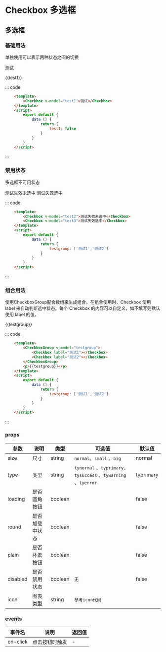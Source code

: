 # Checkbox 多选框
多选框
-----
### 基础用法
单独使用可以表示两种状态之间的切换

<div>
    <Checkbox v-model="test1">测试</Checkbox>
    <p>{{test1}}</p>

::: code
```html
    <template>
        <Checkbox v-model="test1">测试</Checkbox>
    </template>
    <script>
        export default {
            data () {
                return {
                    test1: false
                }
            }
        }
    </script>
```
:::
</div>

### 禁用状态
多选框不可用状态

<div>
    <Checkbox v-model="test2" disabled>测试失效未选中</Checkbox>
    <Checkbox v-model="test3" disabled>测试失效选中</Checkbox>
    
::: code
```html
    <template>
        <Checkbox v-model="test2">测试失效未选中</Checkbox>
        <Checkbox v-model="test3">测试失效选中</Checkbox>
    </template>
    <script>
        export default {
            data () {
                return {
                    testgroup: ['测试1','测试2']
                }
            }
        }
    </script>
```
:::
</div>

### 组合用法
使用CheckboxGroup配合数组来生成组合。在组合使用时，Checkbox 使用 label 来自动判断选中状态。每个 Checkbox 的内容可以自定义，如不填写则默认使用 label 的值。

<div>
    <CheckboxGroup v-model="testgroup">
        <Checkbox label="测试1"></Checkbox>
        <Checkbox label="测试2"></Checkbox>
    </CheckboxGroup>
    <p>{{testgroup}}</p>
    
::: code
```html
    <template>
        <CheckboxGroup v-model="testgroup">
            <Checkbox label="测试1"></Checkbox>
            <Checkbox label="测试2"></Checkbox>
        </CheckboxGroup>
        <p>{{testgroup}}</p>
    </template>
    <script>
        export default {
            data () {
                return {
                    testgroup: ['测试1','测试2']
                }
            }
        }
    </script>
```
:::
</div>



<script>
    export default {
        data () {
            return {
                test1:false,
                test2:false,
                test3:true,
                testgroup: ['测试1','测试2']
            }
        },
        methods: {

        }
    }
</script>


### props
| 参数      | 说明    | 类型      | 可选值       | 默认值   |
|---------- |-------- |---------- |-------------  |-------- |
| size     | 尺寸   | string  |  `normal`、`small`  、`big`       |    normal   |
| type     | 类型   | string    |   `tynormal` 、`typrimary`、`tysuccess`  、`tywarning` 、`tyerror`|     typrimary  |
| loading     | 是否圆角按钮   | boolean    |    |     false  |
| round     | 是否加载中状态   | boolean    |    |     false  |
| plain     | 是否朴素按钮   | boolean    |    |     false  |
| disabled     | 是否禁用状态   | 	boolean    |   `无`  |     false  |
| icon     | 图表类型   | 	string    |   `参考icon代码`  |       |

### events
| 事件名	      | 说明	    | 返回值 |
|---------- |-------- |---------- |
| on-click     | 点击按钮时触发   | -  |
